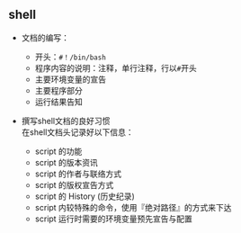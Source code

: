 ## shell

- 文档的编写：
  - 开头：`#！/bin/bash`
  - 程序内容的说明：注释，单行注释，行以`#`开头
  - 主要环境变量的宣告
  - 主要程序部分
  - 运行结果告知


- 撰写shell文档的良好习惯  
  在shell文档头记录好以下信息：
    - script 的功能
    - script 的版本资讯
    - script 的作者与联络方式
    - script 的版权宣告方式
    - script 的 History (历史纪录)
    - script 内较特殊的命令，使用『绝对路径』的方式来下达
    - script 运行时需要的环境变量预先宣告与配置
